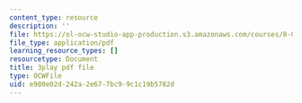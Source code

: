 ```yaml
---
content_type: resource
description: ''
file: https://ol-ocw-studio-app-production.s3.amazonaws.com/courses/8-01sc-classical-mechanics-fall-2016/e980e02d242a2e677bc99c1c19b5782d_V1I-vrXGl3A.pdf
file_type: application/pdf
learning_resource_types: []
resourcetype: Document
title: 3play pdf file
type: OCWFile
uid: e980e02d-242a-2e67-7bc9-9c1c19b5782d
---
```

